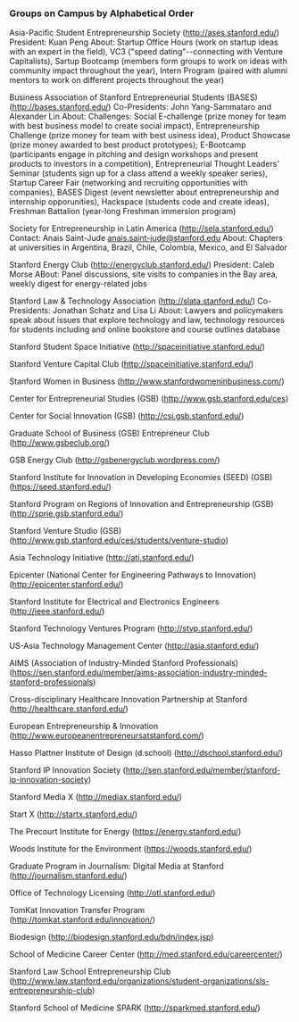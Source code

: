 
### Groups on Campus by Alphabetical Order

Asia-Pacific Student Entrepreneurship Society (http://ases.stanford.edu/)
President: Kuan Peng
About: Startup Office Hours (work on startup ideas with an expert in the field), VC3 ("speed dating"--connecting with Venture Capitalists), Sartup Bootcamp (members form groups to work on ideas with community impact throughout the year), Intern Program (paired with alumni mentors to work on different projects throughout the year) 

Business Association of Stanford Entrepreneurial Students (BASES) (http://bases.stanford.edu/)
Co-Presidents: John Yang-Sammataro and Alexander Lin
About: Challenges: Social E-challenge (prize money for team with best business model to create social impact), Entrepreneurship Challenge (prize money for team with best usiness idea), Product Showcase (prize money awarded to best product prototypes); E-Bootcamp (participants engage in pitching and design workshops and present products to investors in a competition), Entrepreneurial Thought Leaders' Seminar (students sign up for a class attend a weekly speaker series), Startup Career Fair (networking and recruiting opportunities with companies), BASES Digest (event newsletter about entrepreneurship and internship opporunities), Hackspace (students code and create ideas), Freshman Battalion (year-long Freshman immersion program)           

Society for Entrepreneurship in Latin America (http://sela.stanford.edu/)
Contact: Anais Saint-Jude anais.saint-jude@stanford.edu
About: Chapters at universities in Argentina, Brazil, Chile, Colombia, Mexico, and El Salvador     

Stanford Energy Club (http://energyclub.stanford.edu/)
President: Caleb Morse
ABout: Panel discussions, site visits to companies in the Bay area, weekly digest for energy-related jobs

Stanford Law & Technology Association (http://slata.stanford.edu/)
Co-Presidents: Jonathan Schatz and Lisa Li
About: Lawyers and policymakers speak about issues that explore technology and law, technology resources for students including and online bookstore and course outlines database

Stanford Student Space Initiative (http://spaceinitiative.stanford.edu/)

Stanford Venture Capital Club (http://spaceinitiative.stanford.edu/)

Stanford Women in Business (http://www.stanfordwomeninbusiness.com/)

Center for Entrepreneurial Studies (GSB) (http://www.gsb.stanford.edu/ces)

Center for Social Innovation (GSB) (http://csi.gsb.stanford.edu/)

Graduate School of Business (GSB) Entrepreneur Club (http://www.gsbeclub.org/)

GSB Energy Club (http://gsbenergyclub.wordpress.com/)

Stanford Institute for Innovation in Developing Economies (SEED) (GSB) (https://seed.stanford.edu/)

Stanford Program on Regions of Innovation and Entrepreneurship (GSB) (http://sprie.gsb.stanford.edu/)

Stanford Venture Studio (GSB) (http://www.gsb.stanford.edu/ces/students/venture-studio)

Asia Technology Initiative (http://ati.stanford.edu/)

Epicenter (National Center for Engineering Pathways to Innovation) (http://epicenter.stanford.edu/)

Stanford Institute for Electrical and Electronics Engineers (http://ieee.stanford.edu/)

Stanford Technology Ventures Program (http://stvp.stanford.edu/)

US-Asia Technology Management Center (http://asia.stanford.edu/)

AIMS (Association of Industry-Minded Stanford Professionals) (https://sen.stanford.edu/member/aims-association-industry-minded-stanford-professionals)

Cross-disciplinary Healthcare Innovation Partnership at Stanford (http://healthcare.stanford.edu/)

European Entrepreneurship & Innovation (http://www.europeanentrepreneursatstanford.com/)

Hasso Plattner Institute of Design (d.school) (http://dschool.stanford.edu/)

Stanford IP Innovation Society (http://sen.stanford.edu/member/stanford-ip-innovation-society)

Stanford Media X (http://mediax.stanford.edu/)

Start X (http://startx.stanford.edu/)

The Precourt Institute for Energy (https://energy.stanford.edu/)

Woods Institute for the Environment (https://woods.stanford.edu/)

Graduate Program in Journalism: Digital Media at Stanford (http://journalism.stanford.edu/)

Office of Technology Licensing (http://otl.stanford.edu/)

TomKat Innovation Transfer Program (http://tomkat.stanford.edu/innovation/)

Biodesign (http://biodesign.stanford.edu/bdn/index.jsp)

School of Medicine Career Center (http://med.stanford.edu/careercenter/)

Stanford Law School Entrepreneurship Club (http://www.law.stanford.edu/organizations/student-organizations/sls-entrepreneurship-club)

Stanford School of Medicine SPARK (http://sparkmed.stanford.edu/)


